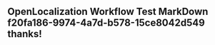 <properties
ms.topic="hero-topic"
ms.test1="hero-topic"
ms.test2="test"/>


## OpenLocalization Workflow Test MarkDown f20fa186-9974-4a7d-b578-15ce8042d549 thanks!



<!--HONumber=Aug16_HO1-->


